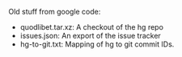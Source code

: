Old stuff from google code:

* quodlibet.tar.xz: A checkout of the hg repo
* issues.json: An export of the issue tracker
* hg-to-git.txt: Mapping of hg to git commit IDs.
